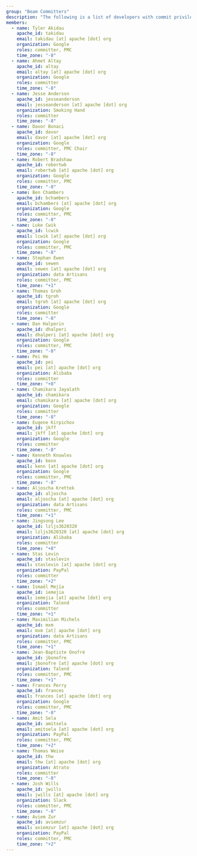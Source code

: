 ```yaml
---
group: "Beam Committers"
description: "The following is a list of developers with commit privileges that have directly contributed to the project in one way or another."
members:
  - name: Tyler Akidau
    apache_id: takidau
    email: takidau [at] apache [dot] org
    organization: Google
    roles: committer, PMC
    time_zone: "-8"
  - name: Ahmet Altay
    apache_id: altay
    email: altay [at] apache [dot] org
    organization: Google
    roles: committer
    time_zone: "-8"
  - name: Jesse Anderson
    apache_id: jesseanderson
    email: jesseanderson [at] apache [dot] org
    organization: Smoking Hand
    roles: committer
    time_zone: "-8"
  - name: Davor Bonaci
    apache_id: davor
    email: davor [at] apache [dot] org
    organization: Google
    roles: committer, PMC Chair
    time_zone: "-8"
  - name: Robert Bradshaw
    apache_id: robertwb
    email: robertwb [at] apache [dot] org
    organization: Google
    roles: committer, PMC
    time_zone: "-8"
  - name: Ben Chambers
    apache_id: bchambers
    email: bchambers [at] apache [dot] org
    organization: Google
    roles: committer, PMC
    time_zone: "-8"
  - name: Luke Cwik
    apache_id: lcwik
    email: lcwik [at] apache [dot] org
    organization: Google
    roles: committer, PMC
    time_zone: "-8"
  - name: Stephan Ewen
    apache_id: sewen
    email: sewen [at] apache [dot] org
    organization: data Artisans
    roles: committer, PMC
    time_zone: "+1"
  - name: Thomas Groh
    apache_id: tgroh
    email: tgroh [at] apache [dot] org
    organization: Google
    roles: committer
    time_zone: "-8"
  - name: Dan Halperin
    apache_id: dhalperi
    email: dhalperi [at] apache [dot] org
    organization: Google
    roles: committer, PMC
    time_zone: "-8"
  - name: Pei He
    apache_id: pei
    email: pei [at] apache [dot] org
    organization: Alibaba
    roles: committer
    time_zone: "+8"
  - name: Chamikara Jayalath
    apache_id: chamikara
    email: chamikara [at] apache [dot] org
    organization: Google
    roles: committer
    time_zone: "-8"
  - name: Eugene Kirpichov
    apache_id: jkff
    email: jkff [at] apache [dot] org
    organization: Google
    roles: committer
    time_zone: "-8"
  - name: Kenneth Knowles
    apache_id: kenn
    email: kenn [at] apache [dot] org
    organization: Google
    roles: committer, PMC
    time_zone: "-8"
  - name: Aljoscha Krettek
    apache_id: aljoscha
    email: aljoscha [at] apache [dot] org
    organization: data Artisans
    roles: committer, PMC
    time_zone: "+1"
  - name: Jingsong Lee
    apache_id: lzljs3620320
    email: lzljs3620320 [at] apache [dot] org
    organization: Alibaba
    roles: committer
    time_zone: "+8"
  - name: Stas Levin
    apache_id: staslevin
    email: staslevin [at] apache [dot] org
    organization: PayPal
    roles: committer
    time_zone: "+2"
  - name: Ismaël Mejía
    apache_id: iemejia
    email: iemejia [at] apache [dot] org
    organization: Talend
    roles: committer
    time_zone: "+1"
  - name: Maximilian Michels
    apache_id: mxm
    email: mxm [at] apache [dot] org
    organization: data Artisans
    roles: committer, PMC
    time_zone: "+1"
  - name: Jean-Baptiste Onofré
    apache_id: jbonofre
    email: jbonofre [at] apache [dot] org
    organization: Talend
    roles: committer, PMC
    time_zone: "+1"
  - name: Frances Perry
    apache_id: frances
    email: frances [at] apache [dot] org
    organization: Google
    roles: committer, PMC
    time_zone: "-8"
  - name: Amit Sela
    apache_id: amitsela
    email: amitsela [at] apache [dot] org
    organization: PayPal
    roles: committer, PMC
    time_zone: "+2"
  - name: Thomas Weise
    apache_id: thw
    email: thw [at] apache [dot] org
    organization: Atrato
    roles: committer
    time_zone: "-8"
  - name: Josh Wills
    apache_id: jwills
    email: jwills [at] apache [dot] org
    organization: Slack
    roles: committer, PMC
    time_zone: "-8"
  - name: Aviem Zur
    apache_id: aviemzur
    email: aviemzur [at] apache [dot] org
    organization: PayPal
    roles: committer, PMC
    time_zone: "+2"
---
```


